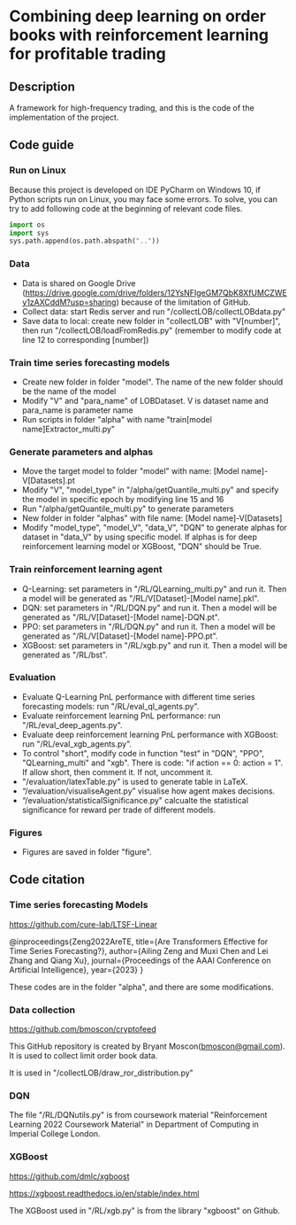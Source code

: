 # Combining deep learning on order books with reinforcement learning for profitable trading



## Description

A framework for high-frequency trading, and this is the code of the implementation of the project.


## Code guide
### Run on Linux
Because this project is developed on IDE PyCharm on Windows 10, if Python scripts run on Linux, you may face some errors. To solve, you can try to add following code at the beginning of relevant code files.
```python
import os
import sys
sys.path.append(os.path.abspath(".."))
```

### Data
- Data is shared on Google Drive (https://drive.google.com/drive/folders/12YsNFIgeGM7QbK8XfUMCZWEy1zAXCddM?usp=sharing) because of the limitation of GitHub.
- Collect data: start Redis server and run "/collectLOB/collectLOBdata.py"
- Save data to local: create new folder in "collectLOB" with "V[number]", then run "/collectLOB/loadFromRedis.py" (remember to modify code at line 12 to corresponding [number])

### Train time series forecasting models
- Create new folder in folder "model". The name of the new folder should be the name of the model
- Modify "V" and "para_name" of LOBDataset. V is dataset name and para_name is parameter name
- Run scripts in folder "alpha" with name "train[model name]Extractor_multi.py"

### Generate parameters and alphas
- Move the target model to folder "model" with name: [Model name]-V[Datasets].pt
- Modify "V", "model_type" in "/alpha/getQuantile_multi.py" and specify the model in specific epoch by modifying line 15 and 16
- Run "/alpha/getQuantile_multi.py" to generate parameters
- New folder in folder "alphas" with file name: [Model name]-V[Datasets]
- Modify "model_type", "model_V", "data_V", "DQN" to generate alphas for dataset in "data_V" by using specific model. If alphas is for deep reinforcement learning model or XGBoost, "DQN" should be True.

### Train reinforcement learning agent
- Q-Learning: set parameters in "/RL/QLearning_multi.py" and run it. Then a model will be generated as "/RL/V[Dataset]-[Model name].pkl".
- DQN: set parameters in "/RL/DQN.py" and run it. Then a model will be generated as "/RL/V[Dataset]-[Model name]-DQN.pt".
- PPO: set parameters in "/RL/DQN.py" and run it. Then a model will be generated as "/RL/V[Dataset]-[Model name]-PPO.pt".
- XGBoost: set parameters in "/RL/xgb.py" and run it. Then a model will be generated as "/RL/bst".

### Evaluation
- Evaluate Q-Learning PnL performance with different time series forecasting models: run "/RL/eval_ql_agents.py".
- Evaluate reinforcement learning PnL performance: run "/RL/eval_deep_agents.py".
- Evaluate deep reinforcement learning PnL performance with XGBoost: run "/RL/eval_xgb_agents.py".
- To control "short", modify code in function "test" in "DQN", "PPO", "QLearning_multi" and "xgb". There is code: "if action == 0: action = 1". If allow short, then comment it. If not, uncomment it.
- "/evaluation/latexTable.py" is used to generate table in LaTeX.
- “/evaluation/visualiseAgent.py” visualise how agent makes decisions.
- “/evaluation/statisticalSignificance.py" calcualte the statistical significance for reward per trade of different models.

### Figures
- Figures are saved in folder "figure".

## Code citation
### Time series forecasting Models
https://github.com/cure-lab/LTSF-Linear

@inproceedings{Zeng2022AreTE,
  title={Are Transformers Effective for Time Series Forecasting?},
  author={Ailing Zeng and Muxi Chen and Lei Zhang and Qiang Xu},
  journal={Proceedings of the AAAI Conference on Artificial Intelligence},
  year={2023}
}

These codes are in the folder "alpha", and there are some modifications.

### Data collection
https://github.com/bmoscon/cryptofeed

This GitHub repository is created by Bryant Moscon(bmoscon@gmail.com). It is used to collect limit order book data.

It is used in "/collectLOB/draw_ror_distribution.py"

### DQN
The file "/RL/DQNutils.py" is from coursework material "Reinforcement Learning 2022 Coursework Material" in Department of Computing in Imperial College London.

### XGBoost
https://github.com/dmlc/xgboost

https://xgboost.readthedocs.io/en/stable/index.html

The XGBoost used in "/RL/xgb.py" is from the library "xgboost" on Github.